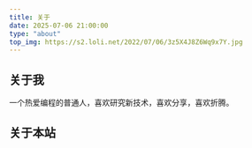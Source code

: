 ```yaml
---
title: 关于
date: 2025-07-06 21:00:00
type: "about"
top_img: https://s2.loli.net/2022/07/06/3z5X4J8Z6Wq9x7Y.jpg
---
```


## 关于我

一个热爱编程的普通人，喜欢研究新技术，喜欢分享，喜欢折腾。

## 关于本站